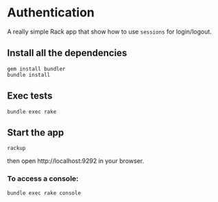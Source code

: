 # Authentication

A really simple Rack app that show how to use `sessions` for login/logout.

## Install all the dependencies

```
gem install bundler
bundle install
```

## Exec tests

```
bundle exec rake
```

## Start the app

```
rackup
```

then open http://localhost:9292 in your browser.


### To access a console:

```
bundle exec rake console
```
